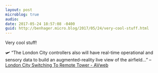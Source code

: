 ```yaml
---
layout: post
microblog: true
audio: 
date: 2017-05-24 18:57:08 -0400
guid: http://benhager.micro.blog/2017/05/24/very-cool-stuff.html
---
```

Very cool stuff!

🛩 “The London City controllers also will have real-time operational and sensory data to build an augmented-reality live view of the airfield…” – [London City Switching To Remote Tower - AVweb](https://www.avweb.com/avwebflash/news/London-City-Switching-To-Remote-Tower-229043-1.html)
